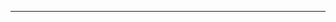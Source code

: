 <!--
CO_OP_TRANSLATOR_METADATA:
{
  "original_hash": "68664f7e754a892ae1d8d5e2b7bd2081",
  "translation_date": "2025-08-26T13:26:41+00:00",
  "source_file": "18-fine-tuning/README.md",
  "language_code": "lt"
}
-->


---

